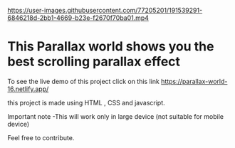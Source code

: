



https://user-images.githubusercontent.com/77205201/191539291-6846218d-2bb1-4669-b23e-f2670f70ba01.mp4



# This Parallax world shows you the best scrolling parallax effect 

To see the live demo of this project click on this link https://parallax-world-16.netlify.app/

this project is made using HTML , CSS and javascript.

Important note -This will work only in large device (not suitable for mobile device)

Feel free to contribute.
